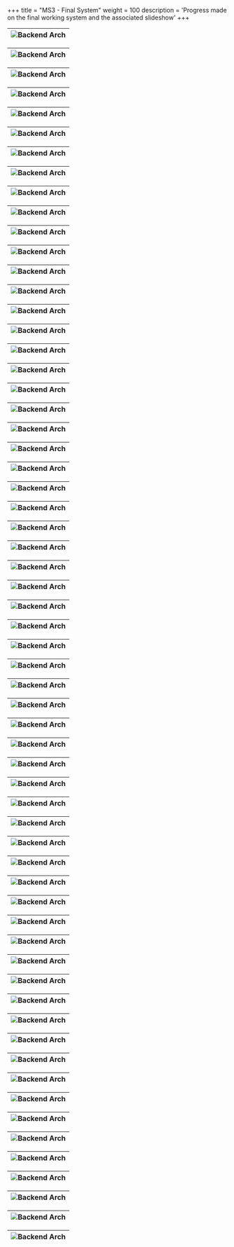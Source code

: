 +++
title = "MS3 - Final System"
weight = 100
description = 'Progress made on the final working system and the associated slideshow'
+++

| ![Backend Arch](1.png?width=40vw&lightbox=false) | 
|:--:|

| ![Backend Arch](2.png?width=40vw&lightbox=false) | 
|:--:|

| ![Backend Arch](3.png?width=40vw&lightbox=false) | 
|:--:|

| ![Backend Arch](4.png?width=40vw&lightbox=false) | 
|:--:|

| ![Backend Arch](5.png?width=40vw&lightbox=false) | 
|:--:|

| ![Backend Arch](6.png?width=40vw&lightbox=false) | 
|:--:|

| ![Backend Arch](7.png?width=40vw&lightbox=false) | 
|:--:|

| ![Backend Arch](8.png?width=40vw&lightbox=false) | 
|:--:|

| ![Backend Arch](9.png?width=40vw&lightbox=false) | 
|:--:|

| ![Backend Arch](10.png?width=40vw&lightbox=false) | 
|:--:|

| ![Backend Arch](11.png?width=40vw&lightbox=false) | 
|:--:|

| ![Backend Arch](12.png?width=40vw&lightbox=false) | 
|:--:|

| ![Backend Arch](13.png?width=40vw&lightbox=false) | 
|:--:|

| ![Backend Arch](14.png?width=40vw&lightbox=false) | 
|:--:|

| ![Backend Arch](15.png?width=40vw&lightbox=false) | 
|:--:|

| ![Backend Arch](16.png?width=40vw&lightbox=false) | 
|:--:|

| ![Backend Arch](16.png?width=40vw&lightbox=false) | 
|:--:|

| ![Backend Arch](17.png?width=40vw&lightbox=false) | 
|:--:|

| ![Backend Arch](18.png?width=40vw&lightbox=false) | 
|:--:|

| ![Backend Arch](19.png?width=40vw&lightbox=false) | 
|:--:|

| ![Backend Arch](20.png?width=40vw&lightbox=false) | 
|:--:|

| ![Backend Arch](21.png?width=40vw&lightbox=false) | 
|:--:|

| ![Backend Arch](22.png?width=40vw&lightbox=false) | 
|:--:|

| ![Backend Arch](23.png?width=40vw&lightbox=false) | 
|:--:|

| ![Backend Arch](24.png?width=40vw&lightbox=false) | 
|:--:|

| ![Backend Arch](25.png?width=40vw&lightbox=false) | 
|:--:|

| ![Backend Arch](26.png?width=40vw&lightbox=false) | 
|:--:|

| ![Backend Arch](27.png?width=40vw&lightbox=false) | 
|:--:|

| ![Backend Arch](28.png?width=40vw&lightbox=false) | 
|:--:|

| ![Backend Arch](29.png?width=40vw&lightbox=false) | 
|:--:|

| ![Backend Arch](30.png?width=40vw&lightbox=false) | 
|:--:|


| ![Backend Arch](31.png?width=40vw&lightbox=false) | 
|:--:|

| ![Backend Arch](32.png?width=40vw&lightbox=false) | 
|:--:|

| ![Backend Arch](33.png?width=40vw&lightbox=false) | 
|:--:|

| ![Backend Arch](34.png?width=40vw&lightbox=false) | 
|:--:|

| ![Backend Arch](35.png?width=40vw&lightbox=false) | 
|:--:|

| ![Backend Arch](36.png?width=40vw&lightbox=false) | 
|:--:|

| ![Backend Arch](37.png?width=40vw&lightbox=false) | 
|:--:|

| ![Backend Arch](38.png?width=40vw&lightbox=false) | 
|:--:|

| ![Backend Arch](39.png?width=40vw&lightbox=false) | 
|:--:|

| ![Backend Arch](10.png?width=40vw&lightbox=false) | 
|:--:|

| ![Backend Arch](41.png?width=40vw&lightbox=false) | 
|:--:|

| ![Backend Arch](42.png?width=40vw&lightbox=false) | 
|:--:|

| ![Backend Arch](43.png?width=40vw&lightbox=false) | 
|:--:|

| ![Backend Arch](44.png?width=40vw&lightbox=false) | 
|:--:|

| ![Backend Arch](45.png?width=40vw&lightbox=false) | 
|:--:|

| ![Backend Arch](46.png?width=40vw&lightbox=false) | 
|:--:|

| ![Backend Arch](46.png?width=40vw&lightbox=false) | 
|:--:|

| ![Backend Arch](47.png?width=40vw&lightbox=false) | 
|:--:|

| ![Backend Arch](48.png?width=40vw&lightbox=false) | 
|:--:|

| ![Backend Arch](49.png?width=40vw&lightbox=false) | 
|:--:|

| ![Backend Arch](50.png?width=40vw&lightbox=false) | 
|:--:|

| ![Backend Arch](51.png?width=40vw&lightbox=false) | 
|:--:|

| ![Backend Arch](52.png?width=40vw&lightbox=false) | 
|:--:|

| ![Backend Arch](53.png?width=40vw&lightbox=false) | 
|:--:|

| ![Backend Arch](54.png?width=40vw&lightbox=false) | 
|:--:|

| ![Backend Arch](55.png?width=40vw&lightbox=false) | 
|:--:|

| ![Backend Arch](56.png?width=40vw&lightbox=false) | 
|:--:|

| ![Backend Arch](57.png?width=40vw&lightbox=false) | 
|:--:|

| ![Backend Arch](58.png?width=40vw&lightbox=false) | 
|:--:|

| ![Backend Arch](59.png?width=40vw&lightbox=false) | 
|:--:|

| ![Backend Arch](60.png?width=40vw&lightbox=false) | 
|:--:|

